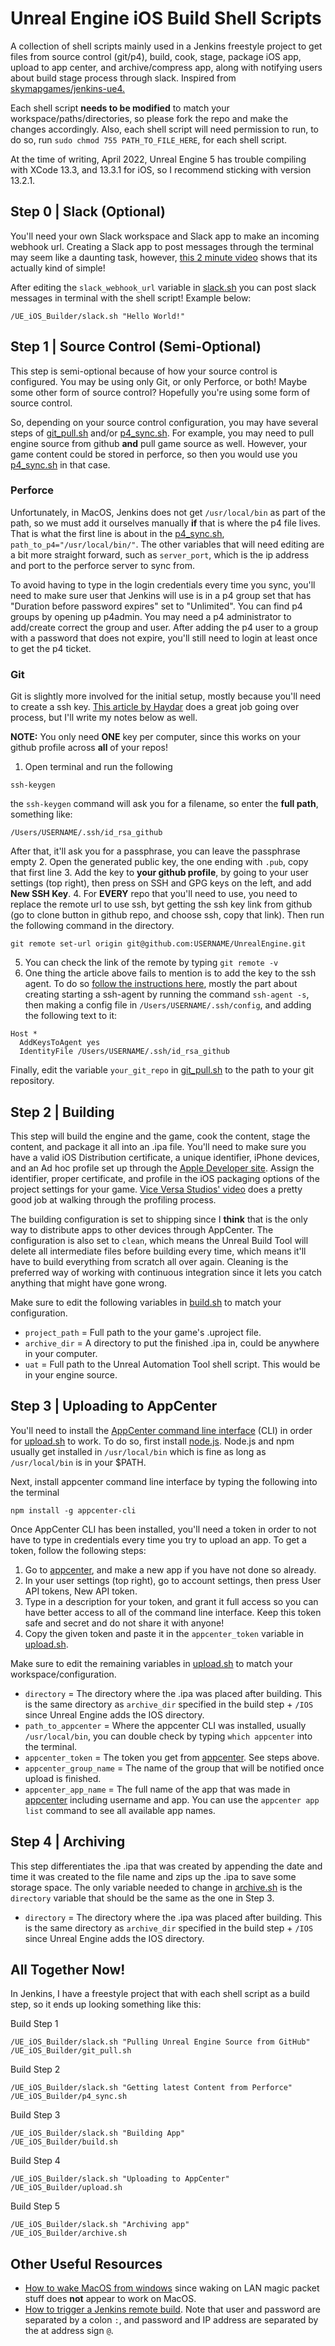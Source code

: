 # Unreal Engine iOS Build Shell Scripts
A collection of shell scripts mainly used in a Jenkins freestyle project to get files from source control (git/p4), build, cook, stage, package iOS app, upload to app center, and archive/compress app, along with notifying users about build stage process through slack. Inspired from [skymapgames/jenkins-ue4.](https://github.com/skymapgames/jenkins-ue4)

Each shell script **needs to be modified** to match your workspace/paths/directories, so please fork the repo and make the changes accordingly. Also, each shell script will need permission to run, to do so, run `sudo chmod 755 PATH_TO_FILE_HERE`, for each shell script.

At the time of writing, April 2022, Unreal Engine 5 has trouble compiling with XCode 13.3, and 13.3.1 for iOS, so I recommend sticking with version 13.2.1. 

## Step 0 | Slack (Optional)
You'll need your own Slack workspace and Slack app to make an incoming webhook url.
Creating a Slack app to post messages through the terminal may seem like a daunting task, however, [this 2 minute video](https://www.youtube.com/watch?v=6NJuntZSJVA) shows that its actually kind of simple!

After editing the `slack_webhook_url` variable in [slack.sh](https://github.com/MongoWobbler/UE_iOS_Builder/blob/master/slack.sh) you can post slack messages in terminal with the shell script! Example below:

```
/UE_iOS_Builder/slack.sh "Hello World!"
```

## Step 1 | Source Control (Semi-Optional)
This step is semi-optional because of how your source control is configured. You may be using only Git, or only Perforce, or both! Maybe some other form of source control? Hopefully you're using some form of source control.

So, depending on your source control configuration, you may have several steps of [git_pull.sh](https://github.com/MongoWobbler/UE_iOS_Builder/blob/master/git_pull.sh) and/or [p4_sync.sh](https://github.com/MongoWobbler/UE_iOS_Builder/blob/master/p4_sync.sh). For example, you may need to pull engine source from github **and** pull game source as well. However, your game content could be stored in perforce, so then you would use you [p4_sync.sh](https://github.com/MongoWobbler/UE_iOS_Builder/blob/master/p4_sync.sh) in that case.

### Perforce
Unfortunately, in MacOS, Jenkins does not get `/usr/local/bin` as part of the path, so we must add it ourselves manually **if** that is where the p4 file lives. That is what the first line is about in the [p4_sync.sh](https://github.com/MongoWobbler/UE_iOS_Builder/blob/master/p4_sync.sh), `path_to_p4="/usr/local/bin/"`. 
The other variables that will need editing are a bit more straight forward, such as `server_port`, which is the ip address and port to the perforce server to sync from. 

To avoid having to type in the login credentials every time you sync, you'll need to make sure user that Jenkins will use is in a p4 group set that has "Duration before password expires" set to "Unlimited". You can find p4 groups by opening up p4admin. You may need a p4 administrator to add/create correct the group and user. After adding the p4 user to a group with a password that does not expire, you'll still need to login at least once to get the p4 ticket.

### Git
Git is slightly more involved for the initial setup, mostly because you'll need to create a ssh key. [This article by Haydar](https://haydar-ai.medium.com/learning-how-to-git-using-ssh-instead-of-https-91f09cff72de) does a great job going over process, but I'll write my notes below as well.

**NOTE:** You only need **ONE** key per computer, since this works on your github profile across **all** of your repos!
1. Open terminal and run the following
```
ssh-keygen
```
the `ssh-keygen` command will ask you for a filename, so enter the **full path**, something like:
```
/Users/USERNAME/.ssh/id_rsa_github
```
After that, it'll ask you for a passphrase, you can leave the passphrase empty
2. Open the generated public key, the one ending with `.pub`, copy that first line
3. Add the key to **your github profile**, by going to your user settings (top right), then press on SSH and GPG keys on the left, and add **New SSH Key**.
4. For **EVERY** repo that you'll need to use, you need to replace the remote url to use ssh, byt getting the ssh key link from github (go to clone button in github repo, and choose ssh, copy that link). Then run the following command in the directory.
```
git remote set-url origin git@github.com:USERNAME/UnrealEngine.git
```
5. You can check the link of the remote by typing `git remote -v` 
6. One thing the article above fails to mention is to add the key to the ssh agent. To do so [follow the instructions here](https://docs.github.com/en/authentication/connecting-to-github-with-ssh/generating-a-new-ssh-key-and-adding-it-to-the-ssh-agent), mostly the part about creating starting a ssh-agent by running the command `ssh-agent -s`, then making a config file in `/Users/USERNAME/.ssh/config`, and adding the following text to it:
```
Host *
  AddKeysToAgent yes
  IdentityFile /Users/USERNAME/.ssh/id_rsa_github
```

Finally, edit the variable `your_git_repo` in [git_pull.sh](https://github.com/MongoWobbler/UE_iOS_Builder/blob/master/git_pull.sh) to the path to your git repository.

## Step 2 | Building
This step will build the engine and the game, cook the content, stage the content, and package it all into an .ipa file. You'll need to make sure you have a valid iOS Distribution certificate, a unique identifier, iPhone devices, and an Ad hoc profile set up through the [Apple Developer site](developer.apple.com). Assign the identifier, proper certificate, and profile in the iOS packaging options of the project settings for your game. [Vice Versa Studios' video](https://youtu.be/M4zPvbennYA) does a pretty good job at walking through the profiling process.

The building configuration is set to shipping since I **think** that is the only way to distribute apps to other devices through AppCenter. The configuration is also set to `clean`, which means the Unreal Build Tool will delete all intermediate files before building every time, which means it'll have to build everything from scratch all over again. Cleaning is the preferred way of working with continuous integration since it lets you catch anything that might have gone wrong.

Make sure to edit the following variables in [build.sh](https://github.com/MongoWobbler/UE_iOS_Builder/blob/master/build.sh) to match your configuration.
- `project_path` = Full path to the your game's .uproject file.
- `archive_dir` = A directory to put the finished .ipa in, could be anywhere in your computer.
- `uat` = Full path to the Unreal Automation Tool shell script. This would be in your engine source.

## Step 3 | Uploading to AppCenter
You'll need to install the [AppCenter command line interface](https://github.com/microsoft/appcenter-cli) (CLI) in order for [upload.sh](https://github.com/MongoWobbler/UE_iOS_Builder/blob/master/upload.sh) to work. To do so, first install [node.js](https://nodejs.org/en/). Node.js and npm usually get installed in `/usr/local/bin` which is fine as long as `/usr/local/bin` is in your $PATH.

Next, install appcenter command line interface by typing the following into the terminal
```
npm install -g appcenter-cli
```

Once AppCenter CLI has been installed, you'll need a token in order to not have to type in credentials every time you try to upload an app. To get a token, follow the following steps:
1. Go to [appcenter](https://appcenter.ms/), and make a new app if you have not done so already. 
2. In your user settings (top right), go to account settings, then press User API tokens, New API token.
3. Type in a description for your token, and grant it full access so you can have better access to all of the command line interface. Keep this token safe and secret and do not share it with anyone!
4. Copy the given token and paste it in the `appcenter_token` variable in [upload.sh](https://github.com/MongoWobbler/UE_iOS_Builder/blob/master/upload.sh).

Make sure to edit the remaining variables in [upload.sh](https://github.com/MongoWobbler/UE_iOS_Builder/blob/master/upload.sh)  to match your workspace/configuration.
- `directory` = The directory where the .ipa was placed after building. This is the same directory as `archive_dir` specified in the build step + `/IOS` since Unreal Engine adds the IOS directory.
- `path_to_appcenter` = Where the appcenter CLI was installed, usually `/usr/local/bin`, you can double check by typing `which appcenter` into the terminal.
- `appcenter_token` = The token you get from [appcenter](https://appcenter.ms/). See steps above.
- `appcenter_group_name` = The name of the group that will be notified once upload is finished.
- `appcenter_app_name` = The full name of the app that was made in [appcenter](https://appcenter.ms/) including username and app. You can use the `appcenter app list` command to see all available app names.

## Step 4 | Archiving
This step differentiates the .ipa that was created by appending the date and time it was created to the file name and zips up the .ipa to save some storage space. The only variable needed to change in [archive.sh](https://github.com/MongoWobbler/UE_iOS_Builder/blob/master/archive.sh) is the `directory` variable that should be the same as the one in Step 3. 
- `directory` = The directory where the .ipa was placed after building. This is the same directory as `archive_dir` specified in the build step + `/IOS` since Unreal Engine adds the IOS directory.

## All Together Now!
In Jenkins, I have a freestyle project that with each shell script as a build step, so it ends up looking something like this:

Build Step 1
```
/UE_iOS_Builder/slack.sh "Pulling Unreal Engine Source from GitHub"
/UE_iOS_Builder/git_pull.sh
```

Build Step 2
```
/UE_iOS_Builder/slack.sh "Getting latest Content from Perforce"
/UE_iOS_Builder/p4_sync.sh
```

Build Step 3
```
/UE_iOS_Builder/slack.sh "Building App"
/UE_iOS_Builder/build.sh
```

Build Step 4
```
/UE_iOS_Builder/slack.sh "Uploading to AppCenter"
/UE_iOS_Builder/upload.sh
```

Build Step 5
```
/UE_iOS_Builder/slack.sh "Archiving app"
/UE_iOS_Builder/archive.sh
```
## Other Useful Resources
- [How to wake MacOS from windows](https://www.tweaking4all.com/forum/macos-x-software/waking-up-a-mac-with-wake-on-lan/#post-2867) since waking on LAN magic packet stuff does **not** appear to work on MacOS.
- [How to trigger a Jenkins remote build](https://www.youtube.com/watch?v=ZuAdOsPfQfk). Note that user and password are separated by a colon `:`, and password and IP address are separated by the at address sign `@`.
